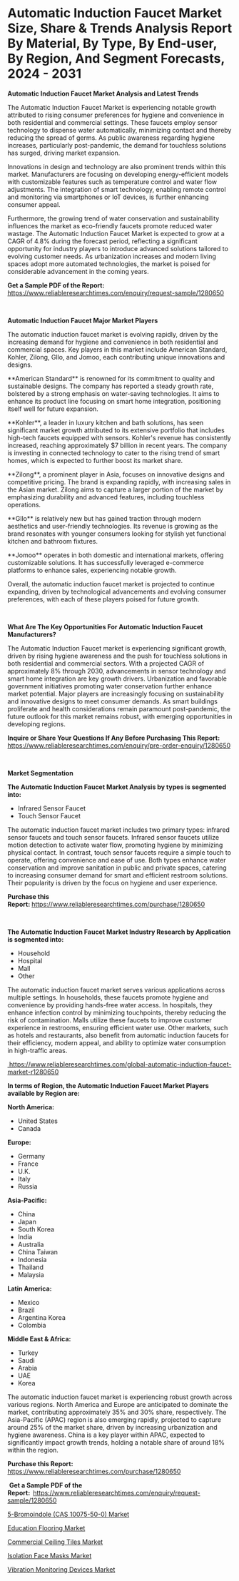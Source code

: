 <p><h1>Automatic Induction Faucet Market Size, Share & Trends Analysis Report By Material, By Type, By End-user, By Region, And Segment Forecasts, 2024 - 2031</h1></p><p><strong>Automatic Induction Faucet Market Analysis and Latest Trends</strong></p>
<p><p>The Automatic Induction Faucet Market is experiencing notable growth attributed to rising consumer preferences for hygiene and convenience in both residential and commercial settings. These faucets employ sensor technology to dispense water automatically, minimizing contact and thereby reducing the spread of germs. As public awareness regarding hygiene increases, particularly post-pandemic, the demand for touchless solutions has surged, driving market expansion.</p><p>Innovations in design and technology are also prominent trends within this market. Manufacturers are focusing on developing energy-efficient models with customizable features such as temperature control and water flow adjustments. The integration of smart technology, enabling remote control and monitoring via smartphones or IoT devices, is further enhancing consumer appeal.</p><p>Furthermore, the growing trend of water conservation and sustainability influences the market as eco-friendly faucets promote reduced water wastage. The Automatic Induction Faucet Market is expected to grow at a CAGR of 4.8% during the forecast period, reflecting a significant opportunity for industry players to introduce advanced solutions tailored to evolving customer needs. As urbanization increases and modern living spaces adopt more automated technologies, the market is poised for considerable advancement in the coming years.</p></p>
<p><strong>Get a Sample PDF of the Report:&nbsp;</strong> <a href="https://www.reliableresearchtimes.com/enquiry/request-sample/1280650?utm_campaign=1287&utm_medium=2&utm_source=Github&utm_content=ia&utm_term=30092024&utm_id=automatic-induction-faucet">https://www.reliableresearchtimes.com/enquiry/request-sample/1280650</a></p>
<p>&nbsp;</p>
<p><strong>Automatic Induction Faucet Major Market Players</strong></p>
<p><p>The automatic induction faucet market is evolving rapidly, driven by the increasing demand for hygiene and convenience in both residential and commercial spaces. Key players in this market include American Standard, Kohler, Zilong, Gllo, and Jomoo, each contributing unique innovations and designs.</p><p>**American Standard** is renowned for its commitment to quality and sustainable designs. The company has reported a steady growth rate, bolstered by a strong emphasis on water-saving technologies. It aims to enhance its product line focusing on smart home integration, positioning itself well for future expansion.</p><p>**Kohler**, a leader in luxury kitchen and bath solutions, has seen significant market growth attributed to its extensive portfolio that includes high-tech faucets equipped with sensors. Kohler's revenue has consistently increased, reaching approximately $7 billion in recent years. The company is investing in connected technology to cater to the rising trend of smart homes, which is expected to further boost its market share.</p><p>**Zilong**, a prominent player in Asia, focuses on innovative designs and competitive pricing. The brand is expanding rapidly, with increasing sales in the Asian market. Zilong aims to capture a larger portion of the market by emphasizing durability and advanced features, including touchless operations.</p><p>**Gllo** is relatively new but has gained traction through modern aesthetics and user-friendly technologies. Its revenue is growing as the brand resonates with younger consumers looking for stylish yet functional kitchen and bathroom fixtures.</p><p>**Jomoo** operates in both domestic and international markets, offering customizable solutions. It has successfully leveraged e-commerce platforms to enhance sales, experiencing notable growth.</p><p>Overall, the automatic induction faucet market is projected to continue expanding, driven by technological advancements and evolving consumer preferences, with each of these players poised for future growth.</p></p>
<p>&nbsp;</p>
<p><strong>What Are The Key Opportunities For Automatic Induction Faucet Manufacturers?</strong></p>
<p><p>The Automatic Induction Faucet market is experiencing significant growth, driven by rising hygiene awareness and the push for touchless solutions in both residential and commercial sectors. With a projected CAGR of approximately 8% through 2030, advancements in sensor technology and smart home integration are key growth drivers. Urbanization and favorable government initiatives promoting water conservation further enhance market potential. Major players are increasingly focusing on sustainability and innovative designs to meet consumer demands. As smart buildings proliferate and health considerations remain paramount post-pandemic, the future outlook for this market remains robust, with emerging opportunities in developing regions.</p></p>
<p><strong>Inquire or Share Your Questions If Any Before Purchasing This Report:</strong> <a href="https://www.reliableresearchtimes.com/enquiry/pre-order-enquiry/1280650?utm_campaign=1287&utm_medium=2&utm_source=Github&utm_content=ia&utm_term=30092024&utm_id=automatic-induction-faucet">https://www.reliableresearchtimes.com/enquiry/pre-order-enquiry/1280650</a></p>
<p>&nbsp;</p>
<p><strong>Market Segmentation</strong></p>
<p><strong>The Automatic Induction Faucet Market Analysis by types is segmented into:</strong></p>
<p><ul><li>Infrared Sensor Faucet</li><li>Touch Sensor Faucet</li></ul></p>
<p><p>The automatic induction faucet market includes two primary types: infrared sensor faucets and touch sensor faucets. Infrared sensor faucets utilize motion detection to activate water flow, promoting hygiene by minimizing physical contact. In contrast, touch sensor faucets require a simple touch to operate, offering convenience and ease of use. Both types enhance water conservation and improve sanitation in public and private spaces, catering to increasing consumer demand for smart and efficient restroom solutions. Their popularity is driven by the focus on hygiene and user experience.</p></p>
<p><strong>Purchase this Report:&nbsp;</strong><a href="https://www.reliableresearchtimes.com/purchase/1280650?utm_campaign=1287&utm_medium=2&utm_source=Github&utm_content=ia&utm_term=30092024&utm_id=automatic-induction-faucet">https://www.reliableresearchtimes.com/purchase/1280650</a></p>
<p>&nbsp;</p>
<p><strong>The Automatic Induction Faucet Market Industry Research by Application is segmented into:</strong></p>
<p><ul><li>Household</li><li>Hospital</li><li>Mall</li><li>Other</li></ul></p>
<p><p>The automatic induction faucet market serves various applications across multiple settings. In households, these faucets promote hygiene and convenience by providing hands-free water access. In hospitals, they enhance infection control by minimizing touchpoints, thereby reducing the risk of contamination. Malls utilize these faucets to improve customer experience in restrooms, ensuring efficient water use. Other markets, such as hotels and restaurants, also benefit from automatic induction faucets for their efficiency, modern appeal, and ability to optimize water consumption in high-traffic areas.</p></p>
<p><a href="https://www.reliableresearchtimes.com/global-automatic-induction-faucet-market-r1280650?utm_campaign=1287&utm_medium=2&utm_source=Github&utm_content=ia&utm_term=30092024&utm_id=automatic-induction-faucet">&nbsp;https://www.reliableresearchtimes.com/global-automatic-induction-faucet-market-r1280650</a></p>
<p><strong>In terms of Region, the Automatic Induction Faucet Market Players available by Region are:</strong></p>
<p>
    <p> <strong> North America: </strong>
        <ul>
            <li>United States</li>
            <li>Canada</li>
        </ul>
        </p> 
    <p> <strong> Europe: </strong>
        <ul>
            <li>Germany</li>
            <li>France</li>
            <li>U.K.</li>
            <li>Italy</li>
            <li>Russia</li>
        </ul>
        </p> 
    <p> <strong> Asia-Pacific: </strong>
        <ul>
            <li>China</li>
            <li>Japan</li>
            <li>South Korea</li>
            <li>India</li>
            <li>Australia</li>
            <li>China Taiwan</li>
            <li>Indonesia</li>
            <li>Thailand</li>
            <li>Malaysia</li>
        </ul>
        </p> 
    <p> <strong> Latin America: </strong>
        <ul>
            <li>Mexico</li>
            <li>Brazil</li>
            <li>Argentina Korea</li>
            <li>Colombia</li>
        </ul>
        </p> 
    <p> <strong> Middle East & Africa: </strong>
        <ul>
            <li>Turkey</li>
            <li>Saudi</li>
            <li>Arabia</li>
            <li>UAE</li>
            <li>Korea</li>
        </ul>
    </p>
    </p>
<p><p>The automatic induction faucet market is experiencing robust growth across various regions. North America and Europe are anticipated to dominate the market, contributing approximately 35% and 30% share, respectively. The Asia-Pacific (APAC) region is also emerging rapidly, projected to capture around 25% of the market share, driven by increasing urbanization and hygiene awareness. China is a key player within APAC, expected to significantly impact growth trends, holding a notable share of around 18% within the region.</p></p>
<p><strong>Purchase this Report: </strong><a href="https://www.reliableresearchtimes.com/purchase/1280650?utm_campaign=1287&utm_medium=2&utm_source=Github&utm_content=ia&utm_term=30092024&utm_id=automatic-induction-faucet">https://www.reliableresearchtimes.com/purchase/1280650</a></p>
<p>&nbsp;<strong>Get a Sample PDF of the Report:&nbsp;&nbsp;</strong><a href="https://www.reliableresearchtimes.com/enquiry/request-sample/1280650?utm_campaign=1287&utm_medium=2&utm_source=Github&utm_content=ia&utm_term=30092024&utm_id=automatic-induction-faucet">https://www.reliableresearchtimes.com/enquiry/request-sample/1280650</a></p>
<p><strong></strong></p>
<p><p><a href="https://issuu.com/reportprime-2/docs/5-bromoindole-cas-10075-50-0-market_be6b7a78871b5c?utm_campaign=1287&utm_medium=2&utm_source=Github&utm_content=ia&utm_term=30092024&utm_id=automatic-induction-faucet">5-Bromoindole (CAS 10075-50-0) Market</a></p><p><a href="https://www.linkedin.com/pulse/future-education-flooring-market-global-forecast-trends-2024-x6quc?utm_campaign=1287&utm_medium=2&utm_source=Github&utm_content=ia&utm_term=30092024&utm_id=automatic-induction-faucet">Education Flooring Market</a></p><p><a href="https://www.linkedin.com/pulse/charting-future-comprehensive-analysis-global-commercial-ceiling-d36qc?utm_campaign=1287&utm_medium=2&utm_source=Github&utm_content=ia&utm_term=30092024&utm_id=automatic-induction-faucet">Commercial Ceiling Tiles Market</a></p><p><a href="https://issuu.com/reportprime-2/docs/isolation-face-masks-market-size-20_74b723f7c96da1?utm_campaign=1287&utm_medium=2&utm_source=Github&utm_content=ia&utm_term=30092024&utm_id=automatic-induction-faucet">Isolation Face Masks Market</a></p><p><a href="https://www.linkedin.com/pulse/analyzing-key-drivers-vibration-monitoring-devices-market-jeeje?utm_campaign=1287&utm_medium=2&utm_source=Github&utm_content=ia&utm_term=30092024&utm_id=automatic-induction-faucet">Vibration Monitoring Devices Market</a></p></p>